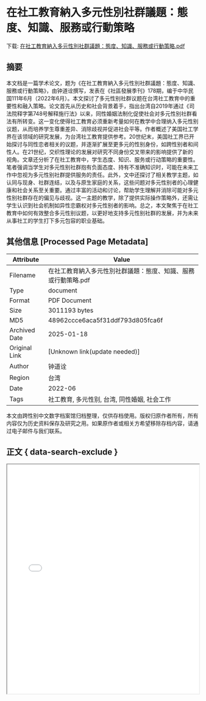 # 在社工教育納入多元性別社群議題：態度、知識、服務或行動策略

<!-- tcd_download_link -->
下载: [在社工教育納入多元性別社群議題：態度、知識、服務或行動策略.pdf](在社工教育納入多元性別社群議題：態度、知識、服務或行動策略.pdf)
<!-- tcd_download_link_end -->

## 摘要

<!-- tcd_abstract -->
本文档是一篇学术论文，题为《在社工教育納入多元性別社群議題：態度、知識、服務或行動策略》，由钟道诠撰写，发表在《社區發展季刊》178期，编于中华民国111年6月（2022年6月）。本文探讨了多元性别社群议题在台湾社工教育中的重要性和融入策略。论文首先从历史和社会背景着手，指出台湾自2019年通过《司法院释字第748号解释施行法》以来，同性婚姻法制化促使社会对多元性别社群看法有所转变。这一变化使得社工教育必须重新考量如何在教学中合理纳入多元性别议题，从而培养学生尊重差异、消除歧视并促进社会平等。作者概述了美国社工学界在该领域的研究发展，为台湾社工教育提供参考。20世纪末，美国社工界已开始探讨与同性恋者相关的议题，并逐渐扩展至更多元的性别身份，如跨性别者和间性人。在21世纪，交织性理论的发展对研究不同身份交叉带来的影响提供了新的视角。文章还分析了在社工教育中，学生态度、知识、服务或行动策略的重要性。笔者强调当学生对多元性别社群抱有负面态度、持有不准确知识时，可能在未来工作中忽视为多元性别社群提供服务的责任。此外，文中还探讨了相关教学主题，如认同与现身、社群连结，以及与原生家庭的关系，这些问题对多元性别者的心理健康和社会关系至关重要。通过丰富的活动和讨论，帮助学生理解并消除可能对多元性别社群存在的偏见与歧视。这一主题的教学，除了提供实际操作策略外，还需让学生认识到社会机制如异性恋霸权对多元性别者的影响。总之，本文聚焦于在社工教育中如何有效整合多元性别议题，以更好地支持多元性别社群的发展，并为未来从事社工的学生打下多元包容的职业基础。

<!-- tcd_abstract_end -->

## 其他信息 [Processed Page Metadata]

| Attribute       | Value                                  |
|-----------------|----------------------------------------|
| Filename        | 在社工教育納入多元性別社群議題：態度、知識、服務或行動策略.pdf                             |
| Type            | document                                 |
| Format          | PDF Document                               |
| Size            | 3011193 bytes                           |
| MD5             | 48962ccce6aca5f31ddf793d805fca6f                                  |
| Archived Date   | 2025-01-18                             |
| Original Link   | [Unknown link(update needed)]                         |
| Author          | 钟道诠                               |
| Region          | 台湾                               |
| Date            | 2022-06                                 |
| Tags            | 社工教育, 多元性别, 台湾, 同性婚姻, 社会工作                                 |

本文由跨性别中文数字档案馆归档整理，仅供存档使用。版权归原作者所有，所有内容仅为历史资料保存及研究之用。如果原作者或相关方希望移除存档内容，请通过电子邮件与我们联系。

## 正文 { data-search-exclude }

<!-- tcd_main_text -->
<iframe src="../在社工教育納入多元性別社群議題：態度、知識、服務或行動策略.pdf" width="100%" height="600px">
    <p>无法显示PDF，请下载查看。</p>
</iframe>
<!-- tcd_main_text_end -->

